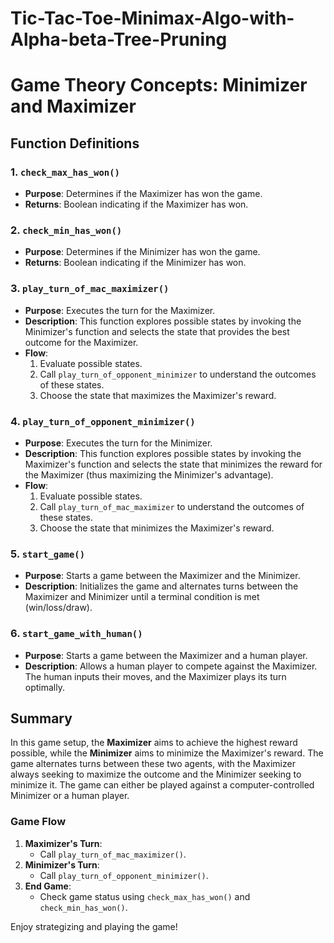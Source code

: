 # Tic-Tac-Toe-Minimax-Algo-with-Alpha-beta-Tree-Pruning

# Game Theory Concepts: Minimizer and Maximizer

## Function Definitions

### 1. `check_max_has_won()`
- **Purpose**: Determines if the Maximizer has won the game.
- **Returns**: Boolean indicating if the Maximizer has won.

### 2. `check_min_has_won()`
- **Purpose**: Determines if the Minimizer has won the game.
- **Returns**: Boolean indicating if the Minimizer has won.

### 3. `play_turn_of_mac_maximizer()`
- **Purpose**: Executes the turn for the Maximizer.
- **Description**: This function explores possible states by invoking the Minimizer's function and selects the state that provides the best outcome for the Maximizer.
- **Flow**:
  1. Evaluate possible states.
  2. Call `play_turn_of_opponent_minimizer` to understand the outcomes of these states.
  3. Choose the state that maximizes the Maximizer's reward.

### 4. `play_turn_of_opponent_minimizer()`
- **Purpose**: Executes the turn for the Minimizer.
- **Description**: This function explores possible states by invoking the Maximizer's function and selects the state that minimizes the reward for the Maximizer (thus maximizing the Minimizer's advantage).
- **Flow**:
  1. Evaluate possible states.
  2. Call `play_turn_of_mac_maximizer` to understand the outcomes of these states.
  3. Choose the state that minimizes the Maximizer's reward.

### 5. `start_game()`
- **Purpose**: Starts a game between the Maximizer and the Minimizer.
- **Description**: Initializes the game and alternates turns between the Maximizer and Minimizer until a terminal condition is met (win/loss/draw).

### 6. `start_game_with_human()`
- **Purpose**: Starts a game between the Maximizer and a human player.
- **Description**: Allows a human player to compete against the Maximizer. The human inputs their moves, and the Maximizer plays its turn optimally.

## Summary
In this game setup, the **Maximizer** aims to achieve the highest reward possible, while the **Minimizer** aims to minimize the Maximizer's reward. The game alternates turns between these two agents, with the Maximizer always seeking to maximize the outcome and the Minimizer seeking to minimize it. The game can either be played against a computer-controlled Minimizer or a human player.

### Game Flow
1. **Maximizer's Turn**:
   - Call `play_turn_of_mac_maximizer()`.
2. **Minimizer's Turn**:
   - Call `play_turn_of_opponent_minimizer()`.
3. **End Game**:
   - Check game status using `check_max_has_won()` and `check_min_has_won()`.

Enjoy strategizing and playing the game!

